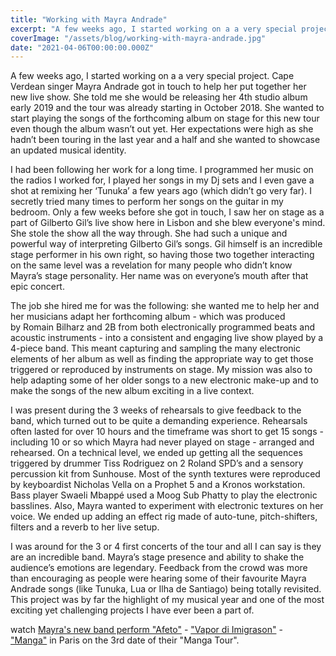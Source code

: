 ```yaml
---
title: "Working with Mayra Andrade"
excerpt: "A few weeks ago, I started working on a a very special project. Cape Verdean singer Mayra Andrade got in touch to help her put together her new live show..."
coverImage: "/assets/blog/working-with-mayra-andrade.jpg"
date: "2021-04-06T00:00:00.000Z"
---
```


A few weeks ago, I started working on a a very special project. Cape Verdean singer Mayra Andrade got in touch to help her put together her new live show. She told me she would be releasing her 4th studio album early 2019 and the tour was already starting in October 2018. She wanted to start playing the songs of the forthcoming album on stage for this new tour even though the album wasn’t out yet. Her expectations were high as she hadn’t been touring in the last year and a half and she wanted to showcase an updated musical identity.

I had been following her work for a long time. I programmed her music on the radios I worked for, I played her songs in my Dj sets and I even gave a shot at remixing her ‘Tunuka’ a few years ago (which didn’t go very far). I secretly tried many times to perform her songs on the guitar in my bedroom. Only a few weeks before she got in touch, I saw her on stage as a part of Gilberto Gil’s live show here in Lisbon and she blew everyone's mind. She stole the show all the way through. She had such a unique and powerful way of interpreting Gilberto Gil’s songs. Gil himself is an incredible stage performer in his own right, so having those two together interacting on the same level was a revelation for many people who didn’t know Mayra’s stage personality. Her name was on everyone’s mouth after that epic concert.

The job she hired me for was the following: she wanted me to help her and her musicians adapt her forthcoming album - which was produced by Romain Bilharz and 2B from both electronically programmed beats and acoustic instruments - into a consistent and engaging live show played by a 4-piece band. This meant capturing and sampling the many electronic elements of her album as well as finding the appropriate way to get those triggered or reproduced by instruments on stage. My mission was also to help adapting some of her older songs to a new electronic make-up and to make the songs of the new album exciting in a live context.

I was present during the 3 weeks of rehearsals to give feedback to the band, which turned out to be quite a demanding experience. Rehearsals often lasted for over 10 hours and the timeframe was short to get 15 songs - including 10 or so which Mayra had never played on stage - arranged and rehearsed. On a technical level, we ended up getting all the sequences triggered by drummer Tiss Rodriguez on 2 Roland SPD’s and a sensory percussion kit from Sunhouse. Most of the synth textures were reproduced by keyboardist Nicholas Vella on a Prophet 5 and a Kronos workstation. Bass player Swaeli Mbappé used a Moog Sub Phatty to play the electronic basslines. Also, Mayra wanted to experiment with electronic textures on her voice. We ended up adding an effect rig made of auto-tune, pitch-shifters, filters and a reverb to her live setup.

I was around for the 3 or 4 first concerts of the tour and all I can say is they are an incredible band. Mayra’s stage presence and ability to shake the audience’s emotions are legendary. Feedback from the crowd was more than encouraging as people were hearing some of their favourite Mayra Andrade songs (like Tunuka, Lua or Ilha de Santiago) being totally revisited. This project was by far the highlight of my musical year and one of the most exciting yet challenging projects I have ever been a part of.

watch [Mayra's new band perform \"Afeto\"](https://www.youtube.com/watch?v=ml2aEduVnDM) - [\"Vapor di Imigrason\"](https://www.youtube.com/watch?v=cVAhHaoNvNs) - [\"Manga\"](https://www.youtube.com/watch?v=zUc0cXMp-sQ) in Paris on the 3rd date of their "Manga Tour".

